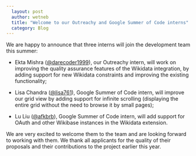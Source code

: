 ```yaml
---
  layout: post
  author: wetneb
  title: "Welcome to our Outreachy and Google Summer of Code interns"
  category: Blog
---
```


We are happy to announce that three interns will join the development team this summer:

* Ekta Mishra ([@darecoder1999](https://github.com/darecoder1999)), our Outreachy intern, will work on improving the quality assurance features of the Wikidata integration, by adding support for new Wikidata constraints and improving the existing
  functionality;

* Lisa Chandra ([@lisa761](https://github.com/lisa761)), Google Summer of Code intern, will improve our grid view by adding support for infinite scrolling (displaying the entire grid without the need to browse it by small pages);

* Lu Liu ([@afkbrb](https://github.com/afkbrb)), Google Summer of Code intern, will add support for OAuth and other Wikibase instances in the Wikidata extension.

We are very excited to welcome them to the team and are looking forward to working with them.
We thank all applicants for the quality of their proposals and their contributions to the project earlier this year.
